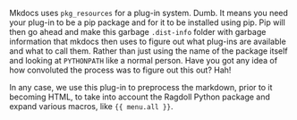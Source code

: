 Mkdocs uses `pkg_resources` for a plug-in system. Dumb. It means you need your plug-in to be a pip package and for it to be installed using pip. Pip will then go ahead and make this garbage `.dist-info` folder with garbage information that mkdocs then uses to figure out what plug-ins are available and what to call them. Rather than just using the name of the package itself and looking at `PYTHONPATH` like a normal person. Have you got any idea of how convoluted the process was to figure out this out? Hah!

In any case, we use this plug-in to preprocess the markdown, prior to it becoming HTML, to take into account the Ragdoll Python package and expand various macros, like `{{ menu.all }}`.